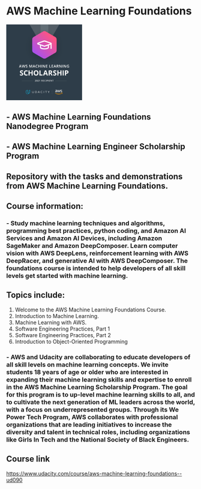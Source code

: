 # AWS Machine Learning Foundations

<img style="float: center;" src="reports/figures/AWS_Machine_Learning_Scholarship_Winner_Badge.png" width="40%"> 




## - AWS Machine Learning Foundations Nanodegree Program
## - AWS Machine Learning Engineer Scholarship Program
  

## Repository with the tasks and demonstrations from AWS Machine Learning Foundations.  

## Course information:  

### - Study machine learning techniques and algorithms, programming best practices, python coding, and Amazon AI Services and Amazon AI Devices, including Amazon SageMaker and Amazon DeepComposer. Learn computer vision with AWS DeepLens, reinforcement learning with AWS DeepRacer, and generative AI with AWS DeepComposer. The foundations course is intended to help developers of all skill levels get started with machine learning.
 
 

## Topics include:  


1. Welcome to the AWS Machine Learning Foundations Course. 
2. Introduction to Machine Learning. 
3. Machine Learning with AWS.
4. Software Engineering Practices, Part 1 
5. Software Engineering Practices, Part 2
6. Introduction to Object-Oriented Programming 


### - AWS and Udacity are collaborating to educate developers of all skill levels on machine learning concepts. We invite students 18 years of age or older who are interested in expanding their machine learning skills and expertise to enroll in the AWS Machine Learning Scholarship Program. The goal for this program is to up-level machine learning skills to all, and to cultivate the next generation of ML leaders across the world, with a focus on underrepresented groups. Through its We Power Tech Program, AWS collaborates with professional organizations that are leading initiatives to increase the diversity and talent in technical roles, including organizations like Girls In Tech and the National Society of Black Engineers.


## Course link

https://www.udacity.com/course/aws-machine-learning-foundations--ud090